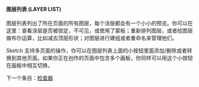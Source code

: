 #### 图层列表 (LAYER LIST)

图层列表列出了所在页面的所有图层，每个涂层都会有一个小小的预览。你可以在这里：查看涂层是否被锁定，不可见，或使用了蒙板；重新排列图层，或者给图层做布尔运算，比如减去顶层形状；对图层进行建组或者重命名来管理他们。

Sketch 支持多页面的操作，你可以在图层列表上面的小按钮里面添加/删除或者转换到其他页面。如果你正在创作的页面中包含多个画板，你同样可以用这个小按钮在画板中相互切换。


下一个条目：[检查器](http://www.bohemiancoding.com/sketch/help/manual/the-interface/inspector/)

